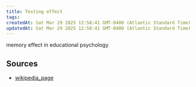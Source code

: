 ```yaml
---
title: Testing effect
tags: 
createdAt: Sat Mar 29 2025 12:58:41 GMT-0400 (Atlantic Standard Time)
updatedAt: Sat Mar 29 2025 12:58:41 GMT-0400 (Atlantic Standard Time)
---
```



memory effect in educational psychology



## Sources
- [wikipedia_page](https://en.wikipedia.org/wiki/Testing_effect)
